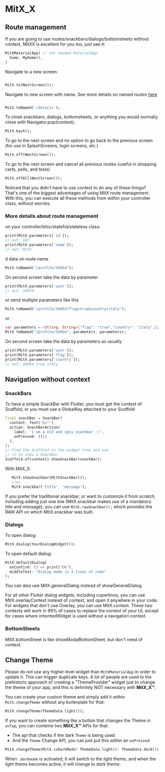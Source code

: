 # MitX_X
## Route management

If you are going to use routes/snackbars/dialogs/bottomsheets without context, MitXX is excellent for you too, just see it:


```dart
MitXMaterialApp( // not needed MaterialApp 
  home: MyHome(),
)
```

Navigate to a new screen:

```dart

MitX.to(NextScreen());
```

Navigate to new screen with name. See more details on named routes [here](./documentation/en_US/route_management.md#navigation-with-named-routes)

```dart

MitX.toNamed('/details');
```

To close snackbars, dialogs, bottomsheets, or anything you would normally close with Navigator.pop(context);

```dart
MitX.back();
```

To go to the next screen and no option to go back to the previous screen (for use in SplashScreens, login screens, etc.)

```dart
MitX.off(NextScreen());
```

To go to the next screen and cancel all previous routes (useful in shopping carts, polls, and tests)

```dart
MitX.offAll(NextScreen());
```

Noticed that you didn't have to use context to do any of these things? That's one of the biggest advantages of using MitX route management. With this, you can execute all these methods from within your controller class, without worries.

### More details about route management


on your controller/bloc/stateful/stateless class:

```dart
print(MitX.parameters['id']);
// out: 187
print(MitX.parameters['name']);
// out: MitX
```

d data on route name

```dart
MitX.toNamed("/profile/34954");
```

On second screen take the data by parameter

```dart
print(MitX.parameters['user']);
// out: 34954
```

or send multiple parameters like this

```dart
MitX.toNamed("/profile/34954?flag=true&country=italy");
```
or
```dart
var parameters = <String, String>{"flag": "true","country": "italy",};
MitX.toNamed("/profile/34954", parameters: parameters);
```

On second screen take the data by parameters as usually

```dart
print(MitX.parameters['user']);
print(MitX.parameters['flag']);
print(MitX.parameters['country']);
// out: 34954 true italy
```


## Navigation without context

### SnackBars

To have a simple SnackBar with Flutter, you must get the context of Scaffold, or you must use a GlobalKey attached to your Scaffold

```dart
final snackBar = SnackBar(
  content: Text('Hi!'),
  action: SnackBarAction(
    label: 'I am a old and ugly snackbar :(',
    onPressed: (){}
  ),
);
// Find the Scaffold in the widget tree and use
// it to show a SnackBar.
Scaffold.of(context).showSnackBar(snackBar);
```

With MitX_X:

```dart
   MitX.showSnackbar(MitXSnackBar());
   //or
   MitX.snackbar('title', 'message');

```

If you prefer the traditional snackbar, or want to customize it from scratch, including adding just one line (MitX.snackbar makes use of a mandatory title and message), you can use
`MitX.rawSnackbar();` which provides the RAW API on which MitX.snackbar was built.

### Dialogs

To open dialog:

```dart
MitX.dialog(YourDialogWidget());
```

To open default dialog:

```dart
MitX.defaultDialog(
  onConfirm: () => print("Ok"),
  middleText: "Dialog made in 3 lines of code"
);
```

You can also use MitX.generalDialog instead of showGeneralDialog.

For all other Flutter dialog widgets, including cupertinos, you can use MitX.overlayContext instead of context, and open it anywhere in your code.
For widgets that don't use Overlay, you can use MitX.context.
These two contexts will work in 99% of cases to replace the context of your UI, except for cases where inheritedWidget is used without a navigation context.

### BottomSheets

MitX.bottomSheet is like showModalBottomSheet, but don't need of context.



## Change Theme

Please do not use any higher level widget than `MitXMaterialApp` in order to update it. This can trigger duplicate keys. A lot of people are used to the prehistoric approach of creating a "ThemeProvider" widget just to change the theme of your app, and this is definitely NOT necessary with **MitX_X™**.

You can create your custom theme and simply add it within `MitX.changeTheme` without any boilerplate for that:

```dart
MitX.changeTheme(ThemeData.light());
```

If you want to create something like a button that changes the Theme in `onTap`, you can combine two **MitX_X™** APIs for that:

- The api that checks if the dark `Theme` is being used.
- And the `Theme` Change API, you can just put this within an `onPressed`:

```dart
MitX.changeTheme(MitX.isDarkMode? ThemeData.light(): ThemeData.dark());
```

When `.darkmode` is activated, it will switch to the _light theme_, and when the _light theme_ becomes active, it will change to _dark theme_.
